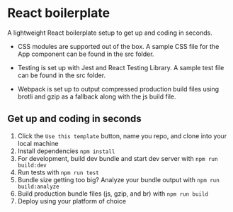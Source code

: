 # React boilerplate

A lightweight React boilerplate setup to get up and coding in seconds.

- CSS modules are supported out of the box. A sample CSS file for the App component can be found in the src folder.

- Testing is set up with Jest and React Testing Library. A sample test file can be found in the src folder.

- Webpack is set up to output compressed production build files using brotli and gzip as a fallback along with the js build file.

## Get up and coding in seconds

1. Click the `Use this template` button, name you repo, and clone into your local machine
1. Install dependencies `npm install`
1. For development, build dev bundle and start dev server with `npm run build:dev`
1. Run tests with `npm run test`
1. Bundle size getting too big? Analyze your bundle output with `npm run build:analyze`
1. Build production bundle files (js, gzip, and br) with `npm run build`
1. Deploy using your platform of choice

